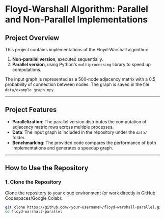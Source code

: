 # Floyd-Warshall Algorithm: Parallel and Non-Parallel Implementations

## Project Overview
This project contains implementations of the Floyd-Warshall algorithm:
1. **Non-parallel version**, executed sequentially.
2. **Parallel version**, using Python's `multiprocessing` library to speed up computations.

The input graph is represented as a 500-node adjacency matrix with a 0.5 probability of connection between nodes. The graph is saved in the file `data/example_graph.npy`.

---

## Project Features
- **Parallelization**: The parallel version distributes the computation of adjacency matrix rows across multiple processes.
- **Data**: The input graph is included in the repository under the `data/` folder.
- **Benchmarking**: The provided code compares the performance of both implementations and generates a speedup graph.

---

## How to Use the Repository
### 1. Clone the Repository
Clone the repository to your cloud environment (or work directly in GitHub Codespaces/Google Colab):
```bash
git clone https://github.com/<your-username>/floyd-warshall-parallel.git
cd floyd-warshall-parallel
